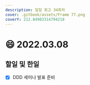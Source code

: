```yaml
---
description: 일일 회고 34회차
cover: .gitbook/assets/Frame 77.png
coverY: 212.84983314794218
---
```


# 😄 2022.03.08

## 할일 및 한일

* [x] DDD 세미나 발표 준비
